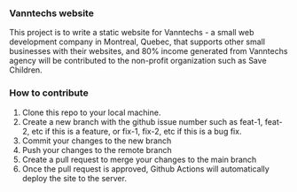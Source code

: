 ### Vanntechs website
This project is to write a static website for Vanntechs - a small web development company in Montreal, Quebec, that supports other small businesses 
with their websites, and 80% income generated from Vanntechs agency will be contributed to the non-profit organization such as Save Children. 

### How to contribute
1. Clone this repo to your local machine.
2. Create a new branch with the github issue number such as feat-1, feat-2, etc if this is a feature, or fix-1, fix-2, etc if this is a bug fix.
3. Commit your changes to the new branch
4. Push your changes to the remote branch
5. Create a pull request to merge your changes to the main branch
6. Once the pull request is approved, Github Actions will automatically deploy the site to the server.
